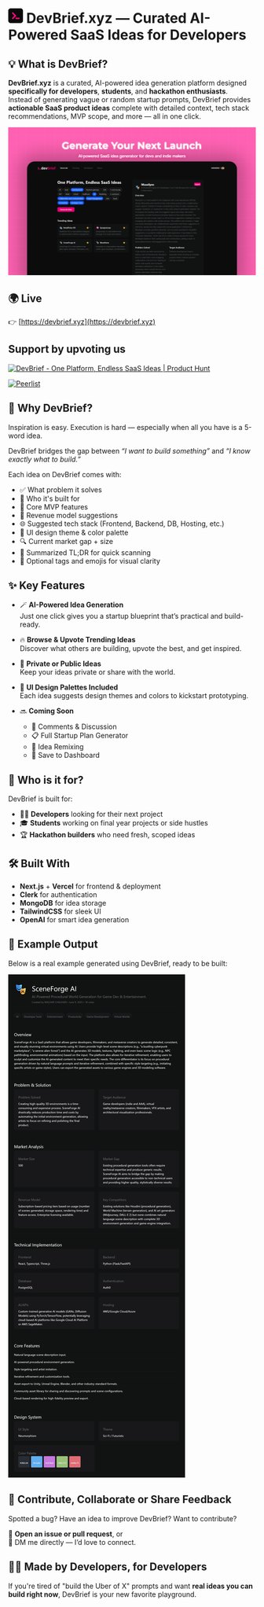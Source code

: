 # ![Logo](assets/logo.png) DevBrief.xyz — Curated AI-Powered SaaS Ideas for Developers

## 💡 What is DevBrief?

**DevBrief.xyz** is a curated, AI-powered idea generation platform designed **specifically for developers**, **students**, and **hackathon enthusiasts**.  
Instead of generating vague or random startup prompts, DevBrief provides **actionable SaaS product ideas** complete with detailed context, tech stack recommendations, MVP scope, and more — all in one click.


![DevBrief Banner](assets/banner.png)


## 🌍 Live

👉 [https://devbrief.xyz](https://devbrief.xyz)

## Support by upvoting us 
<a href="https://www.producthunt.com/products/devbrief?embed=true&utm_source=badge-featured&utm_medium=badge&utm_source=badge-devbrief" target="_blank"><img src="https://api.producthunt.com/widgets/embed-image/v1/featured.svg?post_id=976293&theme=light&t=1749651697339" alt="&#0032;DevBrief - One&#0032;Platform&#0044;&#0032;Endless&#0032;SaaS&#0032;Ideas | Product Hunt" style="width: 200; height: 54px;" width="150" height="54" /></a>

[![Peerlist](https://github-readme-badge.peerlist.io/api/mrpurrfect?style=for-the-badge)](https://peerlist.io/mrpurrfect/project/devbrief)

## 🧠 Why DevBrief?

Inspiration is easy. Execution is hard — especially when all you have is a 5-word idea.

DevBrief bridges the gap between *“I want to build something”* and *“I know exactly what to build.”*

Each idea on DevBrief comes with:
- ✅ What problem it solves
- 🎯 Who it's built for
- 🔧 Core MVP features
- 💸 Revenue model suggestions
- 🌐 Suggested tech stack (Frontend, Backend, DB, Hosting, etc.)
- 🎨 UI design theme & color palette
- 🔍 Current market gap + size
- 🧵 Summarized TL;DR for quick scanning
- 🧠 Optional tags and emojis for visual clarity



## ✨ Key Features

- 🪄 **AI-Powered Idea Generation**  
  Just one click gives you a startup blueprint that’s practical and build-ready.

- 🔥 **Browse & Upvote Trending Ideas**  
  Discover what others are building, upvote the best, and get inspired.

- 🔐 **Private or Public Ideas**  
  Keep your ideas private or share with the world.

- 🌈 **UI Design Palettes Included**  
  Each idea suggests design themes and colors to kickstart prototyping.

- 🔜 **Coming Soon**  
  - 💬 Comments & Discussion
  - 📋 Full Startup Plan Generator
  - 🧩 Idea Remixing
  - 🎯 Save to Dashboard



## 👥 Who is it for?

DevBrief is built for:
- 👩‍💻 **Developers** looking for their next project
- 🎓 **Students** working on final year projects or side hustles
- 🏆 **Hackathon builders** who need fresh, scoped ideas


## 🛠️ Built With

- **Next.js** + **Vercel** for frontend & deployment  
- **Clerk** for authentication  
- **MongoDB** for idea storage  
- **TailwindCSS** for sleek UI  
- **OpenAI** for smart idea generation

## 📌 Example Output
Below is a real example generated using DevBrief, ready to be built:

![SceneForge AI](assets/example.png)

## 🙌 Contribute, Collaborate or Share Feedback

Spotted a bug? Have an idea to improve DevBrief? Want to contribute?

📝 **Open an issue or pull request**, or  
💬 DM me directly — I’d love to connect.



## 🐱‍👤 Made by Developers, for Developers

If you're tired of "build the Uber of X" prompts and want **real ideas you can build right now**, DevBrief is your new favorite playground.



<!-- 📸 **[Add a Screenshot Here]**  
_You can update this section with screenshots of the homepage, idea cards, or dashboard preview._

--- -->


